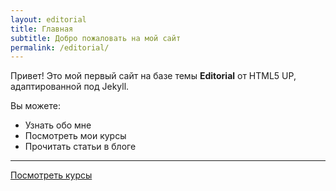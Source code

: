 ```yaml
---
layout: editorial
title: Главная
subtitle: Добро пожаловать на мой сайт
permalink: /editorial/
---
```


Привет! Это мой первый сайт на базе темы **Editorial** от HTML5 UP, адаптированной под Jekyll.

Вы можете:
- Узнать обо мне
- Посмотреть мои курсы
- Прочитать статьи в блоге

---

<a href="/courses" class="button primary">Посмотреть курсы</a>